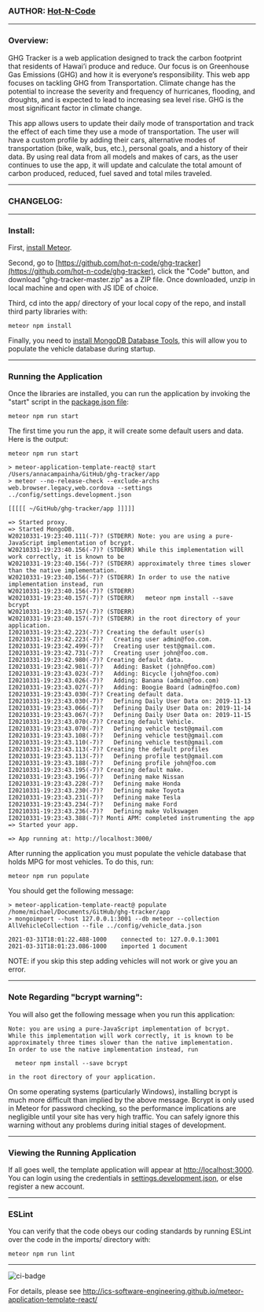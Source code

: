 ### AUTHOR: [Hot-N-Code](https://hot-n-code.github.io/)

---

### Overview:
GHG Tracker is a web application designed to track the carbon footprint that residents of Hawai’i produce and reduce. Our focus is on Greenhouse Gas Emissions (GHG) and how it is everyone’s responsibility. This web app focuses on tackling GHG from Transportation. Climate change has the potential to increase the severity and frequency of hurricanes, flooding, and droughts, and is expected to lead to increasing sea level rise. GHG is the most significant factor in climate change.

This app allows users to update their daily mode of transportation and track the effect of each time they use a mode of transportation. The user will have a custom profile by adding their cars, alternative modes of transportation (bike, walk, bus, etc.), personal goals, and a history of their data. By using real data from all models and makes of cars, as the user continues to use the app, it will update and calculate the total amount of carbon produced, reduced, fuel saved and total miles traveled.

---

### CHANGELOG:

---

### Install:
First, [install Meteor](https://www.meteor.com/install).

Second, go to [https://github.com/hot-n-code/ghg-tracker](https://github.com/hot-n-code/ghg-tracker), click the "Code" button, and download "ghg-tracker-master.zip" as a ZIP file. Once downloaded, unzip in local machine and open with JS IDE of choice.

Third, cd into the app/ directory of your local copy of the repo, and install third party libraries with:

```
meteor npm install
```

Finally, you need to [install MongoDB Database Tools](https://docs.mongodb.com/database-tools/installation/installation/), this will allow you to populate the vehicle database during startup.

---

### Running the Application
Once the libraries are installed, you can run the application by invoking the "start" script in the [package.json file](https://github.com/athleticheck/athleticheck/blob/master/app/package.json):

```
meteor npm run start
```

The first time you run the app, it will create some default users and data. Here is the output:

```
meteor npm run start

> meteor-application-template-react@ start /Users/annacampainha/GitHub/ghg-tracker/app
> meteor --no-release-check --exclude-archs web.browser.legacy,web.cordova --settings ../config/settings.development.json

[[[[[ ~/GitHub/ghg-tracker/app ]]]]]          

=> Started proxy.                             
=> Started MongoDB.                           
W20210331-19:23:40.111(-7)? (STDERR) Note: you are using a pure-JavaScript implementation of bcrypt.
W20210331-19:23:40.156(-7)? (STDERR) While this implementation will work correctly, it is known to be
W20210331-19:23:40.156(-7)? (STDERR) approximately three times slower than the native implementation.
W20210331-19:23:40.156(-7)? (STDERR) In order to use the native implementation instead, run
W20210331-19:23:40.156(-7)? (STDERR) 
W20210331-19:23:40.157(-7)? (STDERR)   meteor npm install --save bcrypt
W20210331-19:23:40.157(-7)? (STDERR) 
W20210331-19:23:40.157(-7)? (STDERR) in the root directory of your application.
I20210331-19:23:42.223(-7)? Creating the default user(s)
I20210331-19:23:42.223(-7)?   Creating user admin@foo.com.
I20210331-19:23:42.499(-7)?   Creating user test@gmail.com.
I20210331-19:23:42.731(-7)?   Creating user john@foo.com.
I20210331-19:23:42.980(-7)? Creating default data.
I20210331-19:23:42.981(-7)?   Adding: Basket (john@foo.com)
I20210331-19:23:43.023(-7)?   Adding: Bicycle (john@foo.com)
I20210331-19:23:43.026(-7)?   Adding: Banana (admin@foo.com)
I20210331-19:23:43.027(-7)?   Adding: Boogie Board (admin@foo.com)
I20210331-19:23:43.030(-7)? Creating default data.
I20210331-19:23:43.030(-7)?   Defining Daily User Data on: 2019-11-13
I20210331-19:23:43.066(-7)?   Defining Daily User Data on: 2019-11-14
I20210331-19:23:43.067(-7)?   Defining Daily User Data on: 2019-11-15
I20210331-19:23:43.070(-7)? Creating default Vehicle.
I20210331-19:23:43.070(-7)?   Defining vehicle test@gmail.com
I20210331-19:23:43.108(-7)?   Defining vehicle test@gmail.com
I20210331-19:23:43.110(-7)?   Defining vehicle test@gmail.com
I20210331-19:23:43.113(-7)? Creating the default profiles
I20210331-19:23:43.113(-7)?   Defining profile test@gmail.com
I20210331-19:23:43.188(-7)?   Defining profile john@foo.com
I20210331-19:23:43.195(-7)? Creating default make.
I20210331-19:23:43.196(-7)?   Defining make Nissan
I20210331-19:23:43.228(-7)?   Defining make Honda
I20210331-19:23:43.230(-7)?   Defining make Toyota
I20210331-19:23:43.231(-7)?   Defining make Tesla
I20210331-19:23:43.234(-7)?   Defining make Ford
I20210331-19:23:43.236(-7)?   Defining make Volkswagen
I20210331-19:23:43.388(-7)? Monti APM: completed instrumenting the app
=> Started your app.

=> App running at: http://localhost:3000/
```

After running the application you must populate the vehicle database that holds MPG for most vehicles. To do this, run:

```
meteor npm run populate
```

You should get the following message:

```
> meteor-application-template-react@ populate /home/michael/Documents/GitHub/ghg-tracker/app
> mongoimport --host 127.0.0.1:3001 --db meteor --collection AllVehicleCollection --file ../config/vehicle_data.json

2021-03-31T18:01:22.488-1000	connected to: 127.0.0.1:3001
2021-03-31T18:01:23.086-1000	imported 1 document

```
NOTE: if you skip this step adding vehicles will not work or give you an error.

---
### Note Regarding "bcrypt warning":

You will also get the following message when you run this application:

```
Note: you are using a pure-JavaScript implementation of bcrypt.
While this implementation will work correctly, it is known to be
approximately three times slower than the native implementation.
In order to use the native implementation instead, run

  meteor npm install --save bcrypt

in the root directory of your application.
```

On some operating systems (particularly Windows), installing bcrypt is much more difficult than implied by the above message. Bcrypt is only used in Meteor for password checking, so the performance implications are negligible until your site has very high traffic. You can safely ignore this warning without any problems during initial stages of development.

---

### Viewing the Running Application

If all goes well, the template application will appear at [http://localhost:3000](http://localhost:3000).  You can login using the credentials in [settings.development.json](https://github.com/athleticheck/athleticheck/blob/master/config/settings.development.json), or else register a new account.

---
### ESLint

You can verify that the code obeys our coding standards by running ESLint over the code in the imports/ directory with:

```
meteor npm run lint
```
---



![ci-badge](https://github.com/hot-n-code/ghg-tracker/workflows/hot-n-code-ghg-tracker/badge.svg)

For details, please see http://ics-software-engineering.github.io/meteor-application-template-react/
